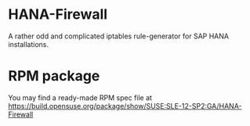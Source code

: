 # HANA-Firewall
A rather odd and complicated iptables rule-generator for SAP HANA installations.

# RPM package
You may find a ready-made RPM spec file at https://build.opensuse.org/package/show/SUSE:SLE-12-SP2:GA/HANA-Firewall
